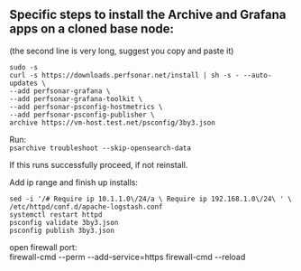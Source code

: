 ## Specific steps to install the Archive and Grafana apps on a cloned base node:
(the second line is very long, suggest you copy and paste it)
```
sudo -s
curl -s https://downloads.perfsonar.net/install | sh -s - --auto-updates \
--add perfsonar-grafana \
--add perfsonar-grafana-toolkit \
--add perfsonar-psconfig-hostmetrics \
--add perfsonar-psconfig-publisher \
archive https://vm-host.test.net/psconfig/3by3.json
```
Run:  
`psarchive troubleshoot --skip-opensearch-data`

If this runs successfully proceed, if not reinstall.

Add ip range and finish up installs:
````
sed -i '/# Require ip 10.1.1.0\/24/a \ Require ip 192.168.1.0\/24\ ' \
/etc/httpd/conf.d/apache-logstash.conf
systemctl restart httpd
psconfig validate 3by3.json
psconfig publish 3by3.json
````
open firewall port:  
firewall-cmd --perm --add-service=https
firewall-cmd --reload